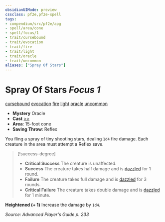 ```yaml
---
obsidianUIMode: preview
cssclass: pf2e,pf2e-spell
tags:
- compendium/src/pf2e/apg
- spell/area/cone
- spell/focus/1
- trait/cursebound
- trait/evocation
- trait/fire
- trait/light
- trait/oracle
- trait/uncommon
aliases: ["Spray Of Stars"]
---
```

# Spray Of Stars *Focus 1*   
[cursebound](cursebound-apg.md "Cursebound Spell Trait")  [evocation](evocation.md "Evocation School Trait")  [fire](fire.md "Fire Energy & Element Trait")  [light](Reference/Rules/Traits/light.md "Light Effect Trait")  [oracle](Reference/Rules/Traits/oracle-apg.md "Oracle Class Trait")  [uncommon](uncommon.md "Uncommon Rarity Trait")  

- **Mystery** Oracle
- **Cast** [>>](chapter-9-playing-the-game.md#Actions "Two-Action") 
- **Area**: 15-foot cone
- **Saving Throw**: Reflex

You fling a spray of tiny shooting stars, dealing `1d4` fire damage. Each creature in the area must attempt a Reflex save.

> [!success-degree] 
> - **Critical Success** The creature is unaffected.
> - **Success** The creature takes half damage and is [dazzled](conditions.md#Dazzled) for 1 round.
> - **Failure** The creature takes full damage and is [dazzled](conditions.md#Dazzled) for 3 rounds.
> - **Critical Failure** The creature takes double damage and is [dazzled](conditions.md#Dazzled) for 1 minute.

**Heightened (+ 1)** Increase the damage by `1d4`.

*Source: Advanced Player's Guide p. 233*
